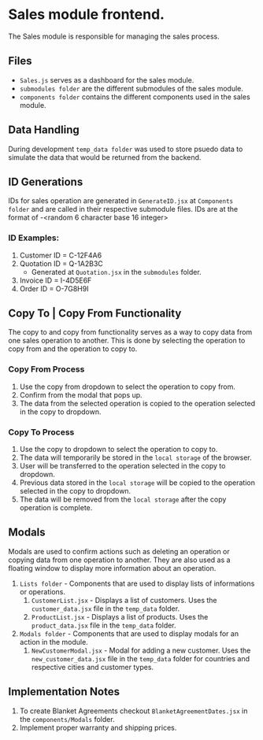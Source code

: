 # Sales module frontend.

The Sales module is responsible for managing the sales process.

## Files

- `Sales.js` serves as a dashboard for the sales module.
- `submodules folder` are the different submodules of the sales module.
- `components folder` contains the different components used in the sales module.

## Data Handling

During development `temp_data folder` was used to store psuedo data to simulate the data that would be returned from the backend.

## ID Generations

IDs for sales operation are generated in `GenerateID.jsx` at `Components folder` and are called in their respective submodule files.
IDs are at the format of <first letter of operation>-<random 6 character base 16 integer>

### ID Examples:

1. Customer ID = C-12F4A6
2. Quotation ID = Q-1A2B3C
   - Generated at `Quotation.jsx` in the `submodules` folder.
3. Invoice ID = I-4D5E6F
4. Order ID = O-7G8H9I

## Copy To | Copy From Functionality

The copy to and copy from functionality serves as a way to copy data from one sales operation to another.
This is done by selecting the operation to copy from and the operation to copy to.

### Copy From Process

1. Use the copy from dropdown to select the operation to copy from.
2. Confirm from the modal that pops up.
3. The data from the selected operation is copied to the operation selected in the copy to dropdown.

### Copy To Process

1. Use the copy to dropdown to select the operation to copy to.
2. The data will temporarily be stored in the `local storage` of the browser.
3. User will be transferred to the operation selected in the copy to dropdown.
4. Previous data stored in the `local storage` will be copied to the operation selected in the copy to dropdown.
5. The data will be removed from the `local storage` after the copy operation is complete.

## Modals

Modals are used to confirm actions such as deleting an operation or copying data from one operation to another. They are also used as a floating window to display more information about an operation.

1. `Lists folder` - Components that are used to display lists of informations or operations.
   1. `CustomerList.jsx` - Displays a list of customers. Uses the `customer_data.jsx` file in the `temp_data` folder.
   2. `ProductList.jsx` - Displays a list of products. Uses the `product_data.jsx` file in the `temp_data` folder.
2. `Modals folder` - Components that are used to display modals for an action in the module.
   1. `NewCustomerModal.jsx` - Modal for adding a new customer. Uses the `new_customer_data.jsx` file in the `temp_data` folder for countries and respective cities and customer types.

## Implementation Notes

1. To create Blanket Agreements checkout `BlanketAgreementDates.jsx` in the `components/Modals` folder.
2. Implement proper warranty and shipping prices.
